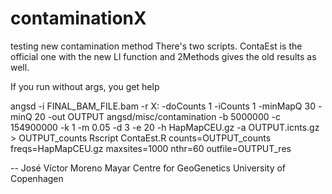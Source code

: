 # contaminationX
testing new contamination method
There's two scripts. ContaEst is the official one with the new Ll function and 2Methods gives the old results as well.

If you run without args, you get help

angsd -i FINAL_BAM_FILE.bam -r X: -doCounts 1 -iCounts 1 -minMapQ 30 -minQ 20 -out OUTPUT
angsd/misc/contamination -b 5000000 -c 154900000 -k 1 -m 0.05 -d 3 -e 20 -h HapMapCEU.gz -a OUTPUT.icnts.gz > OUTPUT_counts
Rscript ContaEst.R counts=OUTPUT_counts freqs=HapMapCEU.gz maxsites=1000 nthr=60 outfile=OUTPUT_res

-- 
José Víctor Moreno Mayar
Centre for GeoGenetics
University of Copenhagen
